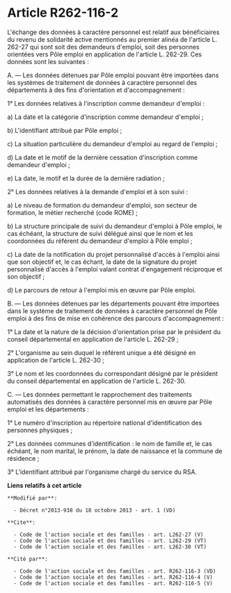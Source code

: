 # Article R262-116-2

L'échange des données à caractère personnel est relatif aux bénéficiaires du revenu de solidarité active mentionnés au
premier alinéa de l'article L. 262-27 qui sont soit des demandeurs d'emploi, soit des personnes orientées vers Pôle emploi en
application de l'article L. 262-29. Ces données sont les suivantes : 

A. ― Les données détenues par Pôle emploi pouvant être importées dans les systèmes de traitement de données à caractère
personnel des départements à des fins d'orientation et d'accompagnement : 

1° Les données relatives à l'inscription comme demandeur d'emploi : 

a) La date et la catégorie d'inscription comme demandeur d'emploi ; 

b) L'identifiant attribué par Pôle emploi ; 

c) La situation particulière du demandeur d'emploi au regard de l'emploi ; 

d) La date et le motif de la dernière cessation d'inscription comme demandeur d'emploi ; 

e) La date, le motif et la durée de la dernière radiation ; 

2° Les données relatives à la demande d'emploi et à son suivi : 

a) Le niveau de formation du demandeur d'emploi, son secteur de formation, le métier recherché (code ROME) ; 

b) La structure principale de suivi du demandeur d'emploi à Pôle emploi, le cas échéant, la structure de suivi délégué ainsi
que le nom et les coordonnées du référent du demandeur d'emploi à Pôle emploi ; 

c) La date de la notification du projet personnalisé d'accès à l'emploi ainsi que son objectif et, le cas échant, la date de
la signature du projet personnalisé d'accès à l'emploi valant contrat d'engagement réciproque et son objectif ; 

d) Le parcours de retour à l'emploi mis en œuvre par Pôle emploi. 

B. ― Les données détenues par les départements pouvant être importées dans le système de traitement de données à caractère
personnel de Pôle emploi à des fins de mise en cohérence des parcours d'accompagnement : 

1° La date et la nature de la décision d'orientation prise par le président du conseil départemental en application de
l'article L. 262-29 ; 

2° L'organisme au sein duquel le référent unique a été désigné en application de l'article L. 262-30 ; 

3° Le nom et les coordonnées du correspondant désigné par le président du conseil départemental en application de l'article
L. 262-30. 

C. ― Les données permettant le rapprochement des traitements automatisés des données à caractère personnel mis en œuvre par
Pôle emploi et les départements : 

1° Le numéro d'inscription au répertoire national d'identification des personnes physiques ; 

2° Les données communes d'identification : le nom de famille et, le cas échéant, le nom marital, le prénom, la date de
naissance et la commune de résidence ; 

3° L'identifiant attribué par l'organisme chargé du service du RSA.

**Liens relatifs à cet article**

	**Modifié par**:

	  - Décret n°2013-938 du 18 octobre 2013 - art. 1 (VD)

	**Cite**:

	  - Code de l'action sociale et des familles - art. L262-27 (V)
	  - Code de l'action sociale et des familles - art. L262-29 (VT)
	  - Code de l'action sociale et des familles - art. L262-30 (VT)

	**Cité par**:

	  - Code de l'action sociale et des familles - art. R262-116-3 (VD)
	  - Code de l'action sociale et des familles - art. R262-116-4 (V)
	  - Code de l'action sociale et des familles - art. R262-116-5 (V)
